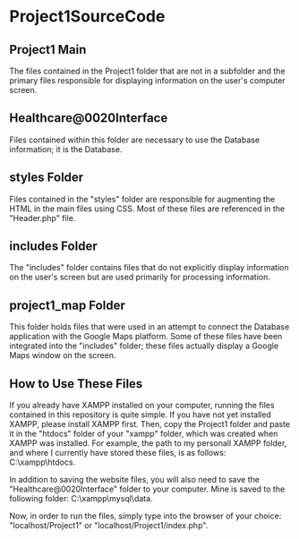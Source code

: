 # Project1SourceCode

## Project1 Main
The files contained in the Project1 folder that are not in a subfolder and the primary files responsible for displaying information on the user's computer screen.

## Healthcare@0020Interface
Files contained within this folder are necessary to use the Database information; it is the Database.

## styles Folder
Files contained in the "styles" folder are responsible for augmenting the HTML in the main files using CSS. Most of these files are referenced in the "Header.php" file.

## includes Folder
The "includes" folder contains files that do not explicitly display information on the user's screen but are used primarily for processing information.

## project1_map Folder
This folder holds files that were used in an attempt to connect the Database application with the Google Maps platform. Some of these files have been integrated into the "includes" folder; these files actually display a Google Maps window on the screen.

## How to Use These Files
If you already have XAMPP installed on your computer, running the files contained in this repository is quite simple. If you have not yet installed XAMPP, please install XAMPP first. Then, copy the Project1 folder and paste it in the "htdocs" folder of your "xampp" folder, which was created when XAMPP was installed. For example, the path to my personall XAMPP folder, and where I currently have stored these files, is as follows: C:\xampp\htdocs.

In addition to saving the website files, you will also need to save the "Healthcare@0020Interface" folder to your computer. Mine is saved to the following folder: C:\xampp\mysql\data.

Now, in order to run the files, simply type into the browser of your choice: "localhost/Project1" or "localhost/Project1/index.php".
